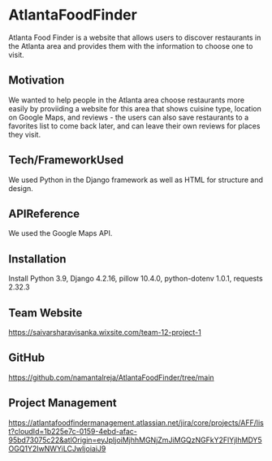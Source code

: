 # AtlantaFoodFinder

Atlanta Food Finder is a website that allows users to discover restaurants in the Atlanta area and provides them with the information to choose one to visit.

## Motivation

We wanted to help people in the Atlanta area choose restaurants more easily by proviiding a website for this area that shows cuisine type, location on Google Maps, and reviews - the users can also save restaurants to a favorites list to come back later, and can leave their own reviews for places they visit.

## Tech/FrameworkUsed

We used Python in the Django framework as well as HTML for structure and design.

## APIReference

We used the Google Maps API.

## Installation

Install Python 3.9, Django 4.2.16, pillow 10.4.0, python-dotenv 1.0.1, requests 2.32.3

## Team Website

https://saivarsharavisanka.wixsite.com/team-12-project-1

## GitHub

https://github.com/namantalreja/AtlantaFoodFinder/tree/main

## Project Management

https://atlantafoodfindermanagement.atlassian.net/jira/core/projects/AFF/list?cloudId=1b225e7c-0159-4ebd-afac-95bd73075c22&atlOrigin=eyJpIjoiMjhhMGNjZmJiMGQzNGFkY2FlYjlhMDY5OGQ1Y2IwNWYiLCJwIjoiaiJ9 
